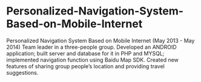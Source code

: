 # Personalized-Navigation-System-Based-on-Mobile-Internet
Personalized Navigation System Based on Mobile Internet (May 2013 - May 2014)
Team leader in a three-people group.
Developed an ANDROID application; built server and database for it in PHP and MYSQL; implemented navigation function using Baidu Map SDK.
Created new features of sharing group people’s location and providing travel suggestions.
